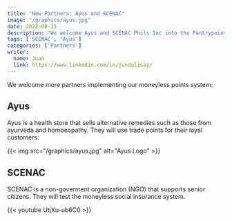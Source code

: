 ```yaml
---
title: "New Partners: Ayus and SCENAC"
image: "/graphics/ayus.jpg"
date: 2022-08-15
description: "We welcome Ayus and SCENAC Phils Inc into the Pantrypoints system"
tags: ['SCENAC', 'Ayus']
categories: ['Partners']
writer:
  name: Juan
  link: https://www.linkedin.com/in/jundalisay/
---
```



We welcome more partners implementing our moneyless points system:


<!-- ## Filproperties 

Filproperties is a small network of real estate brokers who use Pantry Build to make their listings available online 

![Filproperties](/logos/fil.png) -->


## Ayus

Ayus is a health store that sells alternative remedies such as those from ayurveda and homoeopathy. They will use trade points for their loyal customers. 

{{< img src="/graphics/ayus.jpg" alt="Ayus Logo" >}}




## SCENAC

SCENAC is a non-goverment organization (NGO) that supports senior citizens. They will test the moneyless social insurance system. 

{{< youtube UtjXu-ub6C0 >}}

